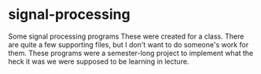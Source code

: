 # signal-processing
Some signal processing programs
These were created for a class. There are quite a few supporting files, but I don't want to do someone's work for them. These programs were a semester-long project to implement what the heck it was we were supposed to be learning in lecture.
